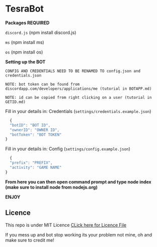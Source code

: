 # TesraBot

**Packages REQUIRED**

`discord.js` (npm install discord.js)

`ms` (npm install ms)

`os` (npm install os)

**Setting up the BOT**

`CONFIG AND CREDENTIALS NEED TO BE RENAMED TO config.json and credentials.json`

`NOTE: bot token can be found from discordapp.com/developers/applications/me (tutorial in BOTAPP.md)`

`NOTE: id can be copied from right clicking on a user (tutorial in GETID.md)`

Fill in your details in:
Credentials (`settings/credentials.example.json`) 
**<RENAME FILE TO credentials.json>**
```js
  {
  "botID": "BOT ID",
  "ownerID": "OWNER ID",
  "botToken": "BOT TOKEN"
}
```
Fill in your details in: 
Config (`settings/config.example.json`) 
```js
  {
  "prefix": "PREFIX",
  "activity": "GAME NAME"
}
```
**<RENAME FILE TO config.json>**
  
**From here you can then open command prompt and type node index (make sure to install node from nodejs.org)**

**ENJOY**


## Licence
This repo is under MIT Licence [CLick here for Licence File]()

If you mess up and bot stop working its your problem not mine, oh and
make sure to credit me!

